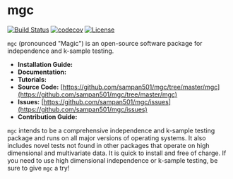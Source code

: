 # mgc

[![Build Status](https://travis-ci.org/sampan501/mgc.svg?branch=master)](https://travis-ci.org/sampan501/mgc)
[![codecov](https://codecov.io/gh/sampan501/mgc/branch/master/graph/badge.svg)](https://codecov.io/gh/sampan501/mgc)
[![License](https://img.shields.io/badge/License-MIT-blue.svg)](https://opensource.org/licenses/MIT)

`mgc` (pronounced "Magic") is an open-source software package for independence and k-sample testing.

- **Installation Guide:**
- **Documentation:**
- **Tutorials:**
- **Source Code:** [https://github.com/sampan501/mgc/tree/master/mgc](https://github.com/sampan501/mgc/tree/master/mgc)
- **Issues:** [https://github.com/sampan501/mgc/issues](https://github.com/sampan501/mgc/issues)
- **Contribution Guide:**

`mgc` intends to be a comprehensive independence and k-sample testing package and runs on all major versions of operating systems. It also includes novel tests not found in other packages that operate on high dimensional and multivariate data. It is quick to install and free of charge. If you need to use high dimensional independence or k-sample testing, be sure to give `mgc` a try!
